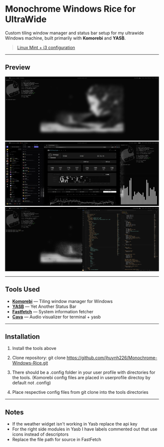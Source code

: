 # Monochrome Windows Rice for UltraWide

Custom tiling window manager and status bar setup for my ultrawide Windows machine, built primarily with **Komorebi** and **YASB**.

> [Linux Mint + i3 configuration](https://github.com/jhuynh226/Monochrome-Dots-i3)

---

## Preview
![Full Terminal View](./Screenshots/Full%20Screen%20Terminal%20Photo.png)
![Media Browsing](./Screenshots/Media%20Browsing.png)
![Terminal + VSCode](./Screenshots/Terminal%20+%20VsCode.png)

---

## Tools Used
- **[Komorebi](https://github.com/LGUG2Z/komorebi)** — Tiling window manager for Windows  
- **[YASB](https://github.com/amnweb/yasb)** — Yet Another Status Bar  
- **[Fastfetch](https://github.com/fastfetch-cli/fastfetch)** — System information fetcher  
- **[Cava](https://github.com/karlstav/cava)** — Audio visualizer for terminal + yasb

---

## Installation
1. Install the tools above

2. Clone repository:
   git clone https://github.com/jhuynh226/Monochrome-Windows-Rice.git

3. There should be a .config folder in your user profile with directories for the tools. (Komorebi config files are placed in userprofile directoy by default not .config)

4. Place respective config files from git clone into the tools directories

---

## Notes
- If the weather widget isn't working in Yasb replace the api key
- For the right side modules in Yasb I have labels commented out that use icons instead of descriptors
- Replace the file path for source in FastFetch